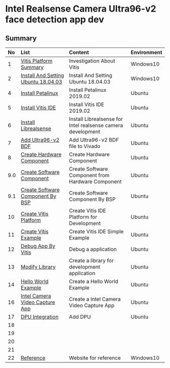 # Intel Realsense Camera Ultra96-v2 face detection app dev
## Summary
|No  |List|Content|Environment|
|:---|:---|:------|:----------|
|1   | [Vitis Platform Summary](Vitis-Platform-Summary.md) | Investigation About Vitis | Windows10
|2   | [Install And Setting Ubuntu 18.04.03](Install-And-Setting-Ubuntu-18.04.03.md) | Install And Setting Ubuntu 18.04.03 | Windows10
|4   | [Install Petalinux](Install-Petalinux.md) | Install Petalinux 2019.02 | Ubuntu
|5   | [Install Vitis IDE](Install-Vitis-IDE.md) | Install Vitis IDE 2019.02 | Ubuntu		
|6   | [Install Librealsense](Install-Librealsense.md) | Install Librealsense for Intel realsense camera development | Ubuntu
|7   | [Add Ultra96-v2 BDF](Add-Ultra96-v2-BDF.md) | Add Ultra96-v2 BDF file to Vivado| Ubuntu
|8   | [Create Hardware Component](Create-Hardware-Component.md) | Create Hardware Component | Ubuntu
|9.0 | [Create Software Component](Create-Software-Component.md) | Create Software Component from Hardware Component | Ubuntu
|9.1 | [Create Software Component By BSP](Create-Software-Component-By-BSP.md) | Create Software Component By BSP | Ubuntu
|10  | [Create Vitis Platform](Create-Vitis-Platform.md) | Create Vitis IDE Platform for Development | Ubuntu
|11  | [Create Vitis Example](Create-Vitis-Example.md) | Create Vitis IDE Simple Example | Ubuntu
|12  | [Debug App By Vitis](Debug-App-By-Vitis.md) | Debug a application | Ubuntu
|13  | [Modify Library](Modify-Library.md) | Create a library for development application | Ubuntu
|14  | [Hello World Example](Hello-World-Example.md) | Create a Hello World Example | Ubuntu
|16  | [Intel Camera Video Capture App](Intel-Camera-Video-Capture-App.md) | Create a Intel Camera Video Capture App | Ubuntu
|17  | [DPU Integration](DPU-Integration.md) | Add DPU | Ubuntu
|18  |
|19  |
|20  |
|21  |
|22  |[Reference](Reference.md) | Website for reference | Windows10
										
  
